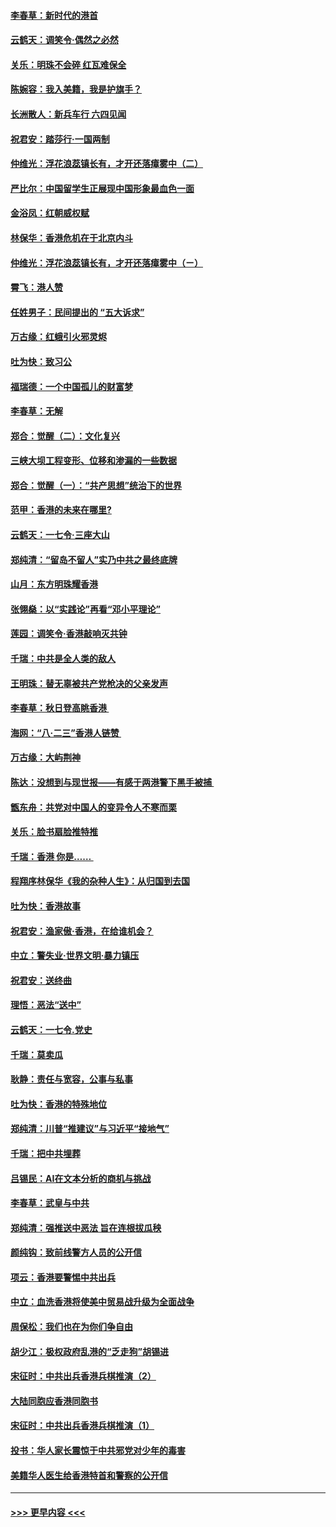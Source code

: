 #### [李春草：新时代的港首](../pages/nsc993/n11489864.md?t=08310933) 
#### [云鹤天：调笑令·偶然之必然](../pages/nsc993/n11489701.md?t=08310933) 
#### [关乐：明珠不会碎 红瓦难保全](../pages/nsc993/n11489647.md?t=08310933) 
#### [陈婉容：我入美籍，我是护旗手？](../pages/nsc993/n11487908.md?t=08310933) 
#### [长洲散人：新兵车行 六四见闻](../pages/nsc993/n11487729.md?t=08310933) 
#### [祝君安：踏莎行‧一国两制](../pages/nsc993/n11487699.md?t=08310933) 
#### [仲维光：浮花浪蕊镇长有，才开还落瘴雾中（二）](../pages/nsc993/n11483286.md?t=08310933) 
#### [严比尔：中国留学生正展现中国形象最血色一面](../pages/nsc993/n11485145.md?t=08310933) 
#### [金浴凤：红朝威权赋](../pages/nsc993/n11485191.md?t=08310933) 
#### [林保华：香港危机在于北京内斗](../pages/nsc993/n11484593.md?t=08310933) 
#### [仲维光：浮花浪蕊镇长有，才开还落瘴雾中（ㄧ）](../pages/nsc993/n11483259.md?t=08310933) 
#### [霄飞：港人赞](../pages/nsc993/n11482957.md?t=08310933) 
#### [任姓男子：民间提出的 “五大诉求”](../pages/nsc993/n11482897.md?t=08310933) 
#### [万古缘：红蛾引火邪灵烬](../pages/nsc993/n11482886.md?t=08310933) 
#### [吐为快：致习公](../pages/nsc993/n11482867.md?t=08310933) 
#### [福瑞德：一个中国孤儿的财富梦](../pages/nsc993/n11482817.md?t=08310933) 
#### [李春草：无解](../pages/nsc993/n11482791.md?t=08310933) 
#### [郑合：觉醒（二）：文化复兴](../pages/nsc993/n11478025.md?t=08310933) 
#### [三峡大坝工程变形、位移和渗漏的一些数据](../pages/nsc993/n11478232.md?t=08310933) 
#### [郑合：觉醒（一）：“共产思想”统治下的世界](../pages/nsc993/n11477663.md?t=08310933) 
#### [范甲：香港的未来在哪里?](../pages/nsc993/n11477249.md?t=08310933) 
#### [云鹤天：一七令·三座大山](../pages/nsc993/n11477192.md?t=08310933) 
#### [郑纯清：“留岛不留人”实乃中共之最终底牌](../pages/nsc993/n11476160.md?t=08310933) 
#### [山月：东方明珠耀香港](../pages/nsc993/n11476077.md?t=08310933) 
#### [张翎燊：以“实践论”再看“邓小平理论”](../pages/nsc993/n11475733.md?t=08310933) 
#### [莲园：调笑令‧香港敲响灭共钟](../pages/nsc993/n11475723.md?t=08310933) 
#### [千瑞：中共是全人类的敌人](../pages/nsc993/n11475329.md?t=08310933) 
#### [王明珠：替无辜被共产党枪决的父亲发声](../pages/nsc993/n11474570.md?t=08310933) 
#### [李春草：秋日登高眺香港 ](../pages/nsc993/n11474491.md?t=08310933) 
#### [海网：“八·二三”香港人链赞 ](../pages/nsc993/n11474538.md?t=08310933) 
#### [万古缘：大屿荆神](../pages/nsc993/n11474401.md?t=08310933) 
#### [陈达：没想到与现世报——有感于两港警下黑手被捕 ](../pages/nsc993/n11472557.md?t=08310933) 
#### [甑东舟：共党对中国人的变异令人不寒而栗](../pages/nsc993/n11472496.md?t=08310933) 
#### [关乐：脸书扇脸推特推](../pages/nsc993/n11472488.md?t=08310933) 
#### [千瑞：香港  你是…… ](../pages/nsc993/n11472459.md?t=08310933) 
#### [程翔序林保华《我的杂种人生》：从归国到去国](../pages/nsc993/n11472369.md?t=08310933) 
#### [吐为快：香港故事](../pages/nsc993/n11471931.md?t=08310933) 
#### [祝君安：渔家傲‧香港，在给谁机会？](../pages/nsc993/n11469718.md?t=08310933) 
#### [中立：警失业‧世界文明‧暴力镇压](../pages/nsc993/n11467566.md?t=08310933) 
#### [祝君安：送终曲](../pages/nsc993/n11467546.md?t=08310933) 
#### [理悟：恶法“送中”](../pages/nsc993/n11467290.md?t=08310933) 
#### [云鹤天：一七令.党史](../pages/nsc993/n11464122.md?t=08310933) 
#### [千瑞：莫卖瓜](../pages/nsc993/n11463014.md?t=08310933) 
#### [耿静：责任与宽容，公事与私事](../pages/nsc993/n11462810.md?t=08310933) 
#### [吐为快：香港的特殊地位](../pages/nsc993/n11462562.md?t=08310933) 
#### [郑纯清：川普“推建议”与习近平“接地气”](../pages/nsc993/n11461683.md?t=08310933) 
#### [千瑞：把中共埋葬](../pages/nsc993/n11461658.md?t=08310933) 
#### [吕锡民：AI在文本分析的商机与挑战](../pages/nsc993/n11460607.md?t=08310933) 
#### [李春草：武皇与中共](../pages/nsc993/n11460589.md?t=08310933) 
#### [郑纯清：强推送中恶法 旨在连根拔瓜秧](../pages/nsc993/n11460526.md?t=08310933) 
#### [颜纯钩：致前线警方人员的公开信](../pages/nsc993/n11459564.md?t=08310933) 
#### [项云：香港要警惕中共出兵](../pages/nsc993/n11459530.md?t=08310933) 
#### [中立：血洗香港将使美中贸易战升级为全面战争](../pages/nsc993/n11459717.md?t=08310933) 
#### [周保松：我们也在为你们争自由](../pages/nsc993/n11459087.md?t=08310933) 
#### [胡少江：极权政府乱港的“乏走狗”胡锡进](../pages/nsc993/n11459051.md?t=08310933) 
#### [宋征时：中共出兵香港兵棋推演（2）](../pages/nsc993/n11458306.md?t=08310933) 
#### [大陆同胞应香港同胞书](../pages/nsc993/n11457241.md?t=08310933) 
#### [宋征时：中共出兵香港兵棋推演（1）](../pages/nsc993/n11455979.md?t=08310933) 
#### [投书：华人家长震惊于中共邪党对少年的毒害](../pages/nsc993/n11454664.md?t=08310933) 
#### [美籍华人医生给香港特首和警察的公开信](../pages/nsc993/n11454599.md?t=08310933) 

----
#### [ >>> 更早内容 <<< ](../indexes/nsc993-earlier.md)
